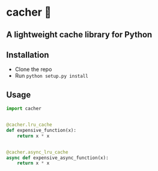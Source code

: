 # cacher 🧳
## A lightweight cache library for Python

## Installation

- Clone the repo
- Run `python setup.py install`

## Usage

```python
import cacher


@cacher.lru_cache
def expensive_function(x):
    return x * x


@cacher.async_lru_cache
async def expensive_async_function(x):
    return x * x

```
